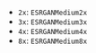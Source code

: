 - `2x`: `ESRGANMedium2x`
- `3x`: `ESRGANMedium3x`
- `4x`: `ESRGANMedium4x`
- `8x`: `ESRGANMedium8x`
